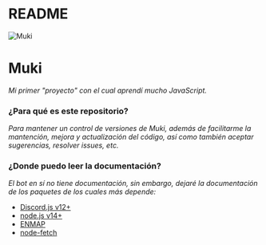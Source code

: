 # README #

![Muki](https://cdn.discordapp.com/avatars/552272683543560194/99c25886d21ce826f672296537aedde4.jpg?size=512)

# Muki

_Mi primer "proyecto" con el cual aprendí mucho JavaScript._

### ¿Para qué es este repositorio? ###

_Para mantener un control de versiones de Muki, además de facilitarme la mantención, mejora y actualización del código, así como también aceptar sugerencias, resolver issues, etc._

### ¿Donde puedo leer la documentación? ###

_El bot en sí no tiene documentación, sin embargo, dejaré la documentación de los paquetes de los cuales más depende:_

* [Discord.js v12+](https://discord.js.org/)
* [node.js v14+](https://nodejs.org/)
* [ENMAP](https://enmap.evie.dev/)
* [node-fetch](https://github.com/node-fetch/node-fetch)